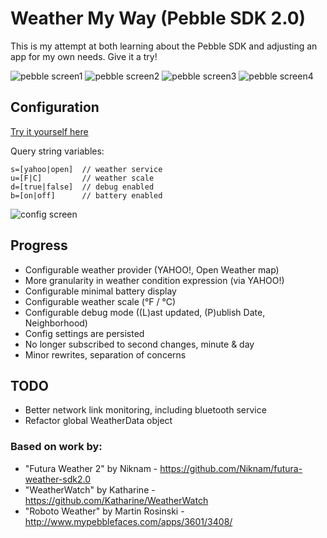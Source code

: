 
Weather My Way (Pebble SDK 2.0)
=================================

This is my attempt at both learning about the Pebble SDK and adjusting an app for my own needs. Give it a try! 

![pebble screen1](https://raw.githubusercontent.com/jaredbiehler/weather-my-way/master/screenshots/pebble-screenshot1.png)
![pebble screen2](https://raw.githubusercontent.com/jaredbiehler/weather-my-way/master/screenshots/pebble-screenshot2.png)
![pebble screen3](https://raw.githubusercontent.com/jaredbiehler/weather-my-way/master/screenshots/pebble-screenshot3.png)
![pebble screen4](https://raw.githubusercontent.com/jaredbiehler/weather-my-way/master/screenshots/pebble-screenshot4.png)

## Configuration 

[Try it yourself here](http://jaredbiehler.github.io/weather-my-way/config/)

 Query string variables: 
```
s=[yahoo|open]  // weather service
u=[F|C]         // weather scale
d=[true|false]  // debug enabled
b=[on|off]      // battery enabled
```

![config screen](https://raw.githubusercontent.com/jaredbiehler/weather-my-way/master/screenshots/weather-my-way-config.png)

## Progress
 - Configurable weather provider (YAHOO!, Open Weather map)
  - More granularity in weather condition expression (via YAHOO!)
 - Configurable minimal battery display
 - Configurable weather scale (°F / °C)
 - Configurable debug mode ((L)ast updated, (P)ublish Date, Neighborhood)
 - Config settings are persisted 
 - No longer subscribed to second changes, minute & day
 - Minor rewrites, separation of concerns

## TODO
- Better network link monitoring, including bluetooth service
- Refactor global WeatherData object

### Based on work by:
 - "Futura Weather 2" by Niknam - https://github.com/Niknam/futura-weather-sdk2.0
 - "WeatherWatch" by Katharine - https://github.com/Katharine/WeatherWatch
 - "Roboto Weather" by Martin Rosinski - http://www.mypebblefaces.com/apps/3601/3408/
